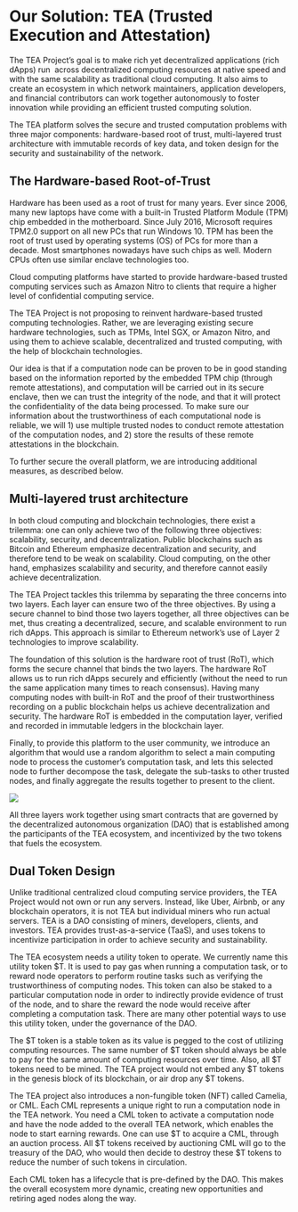 # Our Solution: TEA (Trusted Execution and Attestation)

The TEA Project’s goal is to make rich yet decentralized applications (rich dApps) run  across decentralized computing resources at native speed and with the same scalability as traditional cloud computing. It also aims to create an ecosystem in which network maintainers, application developers, and financial contributors can work together autonomously to foster innovation while providing an efficient trusted computing solution.

The TEA platform solves the secure and trusted computation problems with three major components: hardware-based root of trust, multi-layered trust architecture with immutable records of key data, and token design for the security and sustainability of the network.

## The Hardware-based Root-of-Trust

Hardware has been used as a root of trust for many years. Ever since 2006, many new laptops have come with a built-in Trusted Platform Module (TPM) chip embedded in the motherboard. Since July 2016, Microsoft requires TPM2.0 support on all new PCs that run Windows 10. TPM has been the root of trust used by operating systems (OS) of PCs for more than a decade. Most smartphones nowadays have such chips as well. Modern CPUs often use similar enclave technologies too.

Cloud computing platforms have started to provide hardware-based trusted computing services such as Amazon Nitro to clients that require a higher level of confidential computing service. 

The TEA Project is not proposing to reinvent hardware-based trusted computing technologies. Rather, we are leveraging existing secure hardware technologies, such as TPMs, Intel SGX, or Amazon Nitro, and using them to achieve scalable, decentralized and trusted computing, with the help of blockchain technologies. 

Our idea is that if a computation node can be proven to be in good standing based on the information reported by the embedded TPM chip (through remote attestations), and computation will be carried out in its secure enclave, then we can trust the integrity of the node, and that it will protect the confidentiality of the data being processed. To make sure our information about the trustworthiness of each computational node is reliable, we will 1) use multiple trusted nodes to conduct remote attestation of the computation nodes, and 2) store the results of these remote attestations in the blockchain.

To further secure the overall platform, we are introducing additional measures, as described below. 

## Multi-layered trust architecture

In both cloud computing and blockchain technologies, there exist a trilemma: one can only achieve two of the following three objectives: scalability, security, and decentralization. Public blockchains such as Bitcoin and Ethereum emphasize decentralization and security, and therefore tend to be weak on scalability. Cloud computing, on the other hand, emphasizes scalability and security, and therefore cannot easily achieve decentralization.

The TEA Project tackles this trilemma by separating the three concerns into two layers. Each layer can ensure two of the three objectives. By using a secure channel to bind those two layers together, all three objectives can be met, thus creating a decentralized, secure, and scalable environment to run rich dApps. This approach is similar to Ethereum network’s use of Layer 2 technologies to improve scalability.

The foundation of this solution is the hardware root of trust (RoT), which forms the secure channel that binds the two layers. The hardware RoT allows us to run rich dApps securely and efficiently (without the need to run the same application many times to reach consensus). Having many computing nodes with built-in RoT and the proof of their trustworthiness recording on a public blockchain helps us achieve decentralization and security. The hardware RoT is embedded in the computation layer, verified and recorded in immutable ledgers in the blockchain layer.

Finally, to provide this platform to the user community, we introduce an algorithm that would use a random algorithm to select a main computing node to process the customer’s computation task, and lets this selected node to further decompose the task, delegate the sub-tasks to other trusted nodes, and finally aggregate the results together to present to the client.

![](https://lh3.googleusercontent.com/-OD66MgTvUkaih04DMgfdFfAy8PdalAPza1snTZCSGyM4Lq2zEKUZcyjrMt9vKxIfp0J75bMQd9qvJ2dUjPqamyMjbrL8QoCWooQ78QTGeOovCDLDtJ0ipxJjHKduEQztF_oXGIq)

All three layers work together using smart contracts that are governed by the decentralized autonomous organization (DAO) that is established among the participants of the TEA ecosystem, and incentivized by the two tokens that fuels the ecosystem.

## Dual Token Design

Unlike traditional centralized cloud computing service providers, the TEA Project would not own or run any servers. Instead, like Uber, Airbnb, or any blockchain operators, it is not TEA but individual miners who run actual servers. TEA is a DAO consisting of miners, developers, clients, and investors. TEA provides trust-as-a-service (TaaS), and uses tokens to incentivize participation in order to achieve security and sustainability.

The TEA ecosystem needs a utility token to operate. We currently name this utility token $T. It is used to pay gas when running a computation task, or to reward node operators to perform routine tasks such as verifying the trustworthiness of computing nodes. This token can also be staked to a particular computation node in order to indirectly provide evidence of trust of the node, and to share the reward the node would receive after completing a computation task. There are many other potential ways to use this utility token, under the governance of the DAO.

The $T token is a stable token as its value is pegged to the cost of utilizing computing resources. The same number of $T token should always be able to pay for the same amount of computing resources over time. Also, all $T tokens need to be mined. The TEA project would not embed any $T tokens in the genesis block of its blockchain, or air drop any $T tokens.

The TEA project also introduces a non-fungible token (NFT) called Camelia, or CML. Each CML represents a unique right to run a computation node in the TEA network. You need a CML token to activate a computation node and have the node added to the overall TEA network, which enables the node to start earning rewards. One can use $T to acquire a CML, through an auction process. All $T tokens received by auctioning CML will go to the treasury of the DAO, who would then decide to destroy these $T tokens to reduce the number of such tokens in circulation. 

Each CML token has a lifecycle that is pre-defined by the DAO. This makes the overall ecosystem more dynamic, creating new opportunities and retiring aged nodes along the way.